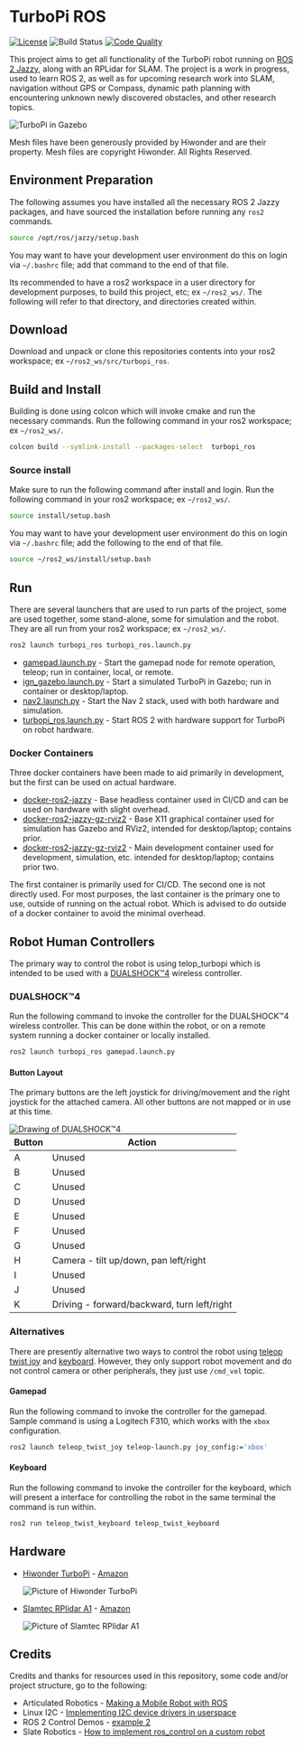 # TurboPi ROS
[![License](https://img.shields.io/badge/License-Apache_2.0-blue.svg?style=plastic)](https://github.com/wltjr/turbopi_ros/blob/master/LICENSE.txt)
![Build Status](https://github.com/wltjr/turbopi_ros/actions/workflows/docker_build.yml/badge.svg)
[![Code Quality](https://sonarcloud.io/api/project_badges/measure?project=wltjr_turbopi_ros&metric=alert_status)](https://sonarcloud.io/dashboard?id=wltjr_turbopi_ros)

This project aims to get all functionality of the TurboPi robot running on
[ROS 2 Jazzy](https://docs.ros.org/en/jazzy/), along with an RPLidar for SLAM.
The project is a work in progress, used to learn ROS 2, as well as for upcoming
research work into SLAM, navigation without GPS or Compass, dynamic path planning
with encountering unknown newly discovered obstacles, and other research topics.

![TurboPi in Gazebo](https://github.com/wltjr/turbopi_ros/assets/12835340/5c2e2cf6-8c80-49ee-b0a9-a5a6e4211558)

Mesh files have been generously provided by Hiwonder and are their property.
Mesh files are copyright Hiwonder. All Rights Reserved.

## Environment Preparation
The following assumes you have installed all the necessary ROS 2 Jazzy packages,
and have sourced the installation before running any `ros2` commands.
```bash
source /opt/ros/jazzy/setup.bash
```

You may want to have your development user environment do this on login via
`~/.bashrc` file; add that command to the end of that file.

Its recommended to have a ros2 workspace in a user directory for development
purposes, to build this project, etc; ex `~/ros2_ws/`. The following will refer
to that directory, and directories created within.

## Download
Download and unpack or clone this repositories contents into your ros2
workspace; ex `~/ros2_ws/src/turbopi_ros`.


## Build and Install
Building is done using colcon which will invoke cmake and run the necessary
commands. Run the following command in your ros2 workspace; ex `~/ros2_ws/`.
```bash
colcon build --symlink-install --packages-select  turbopi_ros
```

### Source install
Make sure to run the following command after install and login. Run the
following command in your ros2 workspace; ex `~/ros2_ws/`.
```bash
source install/setup.bash
```

You may want to have your development user environment do this on login via
`~/.bashrc` file; add the following to the end of that file.
```bash
source ~/ros2_ws/install/setup.bash
```

## Run
There are several launchers that are used to run parts of the project, some are
used together, some stand-alone, some for simulation and the robot. They are all
run from your ros2 workspace; ex `~/ros2_ws/`.
```bash
ros2 launch turbopi_ros turbopi_ros.launch.py
```

- [gamepad.launch.py](https://github.com/wltjr/turbopi_ros/blob/main/launch2/gamepad.launch.py) -
Start the gamepad node for remote operation, teleop; run in container, local, or
remote.
- [ign_gazebo.launch.py](https://github.com/wltjr/turbopi_ros/blob/main/launch2/ign_gazebo.launch.py) -
Start a simulated TurboPi in Gazebo; run in container or desktop/laptop.
- [nav2.launch.py](https://github.com/wltjr/turbopi_ros/blob/main/launch2/nav2.launch.py) -
Start the Nav 2 stack, used with both hardware and simulation.
- [turbopi_ros.launch.py](https://github.com/wltjr/turbopi_ros/blob/main/launch2/turbopi_ros.launch.py) -
Start ROS 2 with hardware support for TurboPi on robot hardware.

### Docker Containers
Three docker containers have been made to aid primarily in development, but the
first can be used on actual hardware.

- [docker-ros2-jazzy](https://github.com/UNF-Robotics/docker-ros2-jazzy) -
Base headless container used in CI/CD and can be used on hardware with slight
overhead.
- [docker-ros2-jazzy-gz-rviz2](https://github.com/UNF-Robotics/docker-ros2-jazzy-gz-rviz2) -
Base X11 graphical container used for simulation has Gazebo and RViz2, intended
for desktop/laptop; contains prior.
- [docker-ros2-jazzy-gz-rviz2](https://github.com/wltjr/docker-ros2-jazzy-gz-rviz2-turbopi) -
Main development container used for development, simulation, etc. intended for
desktop/laptop; contains prior two.

The first container is primarily used for CI/CD. The second one is not directly
used. For most purposes, the last container is the primary one to use, outside
of running on the actual robot. Which is advised to do outside of a docker
container to avoid the minimal overhead.


## Robot Human Controllers
The primary way to control the robot is using telop_turbopi which is intended to
be used with a
[DUALSHOCK™4](https://www.playstation.com/en-us/accessories/dualshock-4-wireless-controller/)
wireless controller.


### DUALSHOCK™4
Run the following command to invoke the controller for the DUALSHOCK™4 wireless
controller. This can be done within the robot, or on a remote system running a
docker container or locally installed.
```bash
ros2 launch turbopi_ros gamepad.launch.py
```

#### Button Layout
The primary buttons are the left joystick for driving/movement and the right
joystick for the attached camera. All other buttons are not mapped or in use
at this time.

<img align="left" alt="Drawing of DUALSHOCK™4" src="https://manuals.playstation.net/document/imgps4/other_basic_018.jpg" />

| Button | Action |
| ------------- | ------------- |
| A | Unused  |
| B | Unused  |
| C | Unused  |
| D | Unused  |
| E | Unused  |
| F | Unused  |
| G | Unused  |
| H | Camera - tilt up/down, pan left/right |
| I | Unused  |
| J | Unused  |
| K | Driving - forward/backward, turn left/right |

### Alternatives
There are presently alternative two ways to control the robot using
[teleop twist joy](https://github.com/ros2/teleop_twist_joy) and
[keyboard](https://github.com/ros2/teleop_twist_keyboard). However, they only
support robot movement and do not control camera or other peripherals, they just
 use `/cmd_vel` topic.

#### Gamepad
Run the following command to invoke the controller for the gamepad. Sample 
command is  using a Logitech F310, which works with the `xbox` configuration. 
```bash
ros2 launch teleop_twist_joy teleop-launch.py joy_config:='xbox'
```

#### Keyboard
Run the following command to invoke the controller for the keyboard, which will
present a interface for controlling the robot in the same terminal the command
is run within.
```bash
ros2 run teleop_twist_keyboard teleop_twist_keyboard
```


## Hardware
- [Hiwonder TurboPi](https://www.hiwonder.com/products/turbopi?variant=40112905388119) - 
  [Amazon](https://www.amazon.com/dp/B0BTTH8WD2)

  ![Picture of Hiwonder TurboPi](https://github.com/wltjr/turbopi_ros/assets/12835340/81dd585b-5b98-43b2-b532-ddd4233721ce)

- [Slamtec RPlidar A1](https://www.slamtec.ai/home/rplidar_a1/) -
  [Amazon](https://www.amazon.com/dp/B07TJW5SXF/)

  ![Picture of Slamtec RPlidar A1](https://github.com/wltjr/turbopi_ros/assets/12835340/9f7b9688-b600-42d9-8b1b-c3a834252112)



## Credits
Credits and thanks for resources used in this repository, some code and/or
project structure, go to the following:

- Articulated Robotics - 
  [Making a Mobile Robot with ROS](https://articulatedrobotics.xyz/tutorials/)
- Linux I2C - [Implementing I2C device drivers in userspace](https://www.kernel.org/doc/html/latest/i2c/dev-interface.html)
- ROS 2 Control Demos -
  [example 2](https://github.com/ros-controls/ros2_control_demos)
- Slate Robotics - 
  [How to implement ros_control on a custom robot](https://slaterobotics.medium.com/how-to-implement-ros-control-on-a-custom-robot-748b52751f2e)
